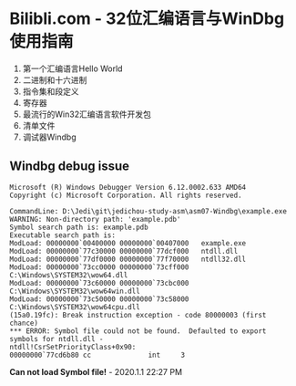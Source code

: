 # Bilibli.com - 32位汇编语言与WinDbg使用指南

1. 第一个汇编语言Hello World
2. 二进制和十六进制
3. 指令集和段定义
4. 寄存器
5. 最流行的Win32汇编语言软件开发包
6. 清单文件
7. 调试器Windbg

## Windbg debug issue

```text
Microsoft (R) Windows Debugger Version 6.12.0002.633 AMD64
Copyright (c) Microsoft Corporation. All rights reserved.

CommandLine: D:\Jedi\git\jedichou-study-asm\asm07-Windbg\example.exe
WARNING: Non-directory path: 'example.pdb'
Symbol search path is: example.pdb
Executable search path is: 
ModLoad: 00000000`00400000 00000000`00407000   example.exe
ModLoad: 00000000`77c30000 00000000`77dcf000   ntdll.dll
ModLoad: 00000000`77df0000 00000000`77f70000   ntdll32.dll
ModLoad: 00000000`73cc0000 00000000`73cff000   C:\Windows\SYSTEM32\wow64.dll
ModLoad: 00000000`73c60000 00000000`73cbc000   C:\Windows\SYSTEM32\wow64win.dll
ModLoad: 00000000`73c50000 00000000`73c58000   C:\Windows\SYSTEM32\wow64cpu.dll
(15a0.19fc): Break instruction exception - code 80000003 (first chance)
*** ERROR: Symbol file could not be found.  Defaulted to export symbols for ntdll.dll - 
ntdll!CsrSetPriorityClass+0x90:
00000000`77cd6b80 cc              int     3
```

**Can not load Symbol file!** - 2020.1.1 22:27 PM
